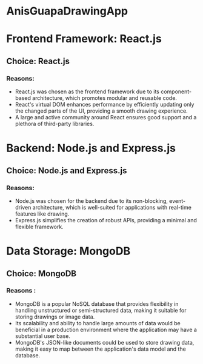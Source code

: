 # AnisGuapaDrawingApp

# Frontend Framework: React.js
## Choice: React.js

### Reasons: 

+ React.js was chosen as the frontend framework due to its component-based architecture, which promotes modular and reusable code.
+ React's virtual DOM enhances performance by efficiently updating only the changed parts of the UI, providing a smooth drawing experience.
+ A large and active community around React ensures good support and a plethora of third-party libraries.

# Backend: Node.js and Express.js
## Choice: Node.js and Express.js

### Reasons: 

+ Node.js was chosen for the backend due to its non-blocking, event-driven architecture, which is well-suited for applications with real-time features like drawing.
+ Express.js simplifies the creation of robust APIs, providing a minimal and flexible framework.

# Data Storage: MongoDB
## Choice: MongoDB

### Reasons : 

+ MongoDB is a popular NoSQL database that provides flexibility in handling unstructured or semi-structured data, making it suitable for storing drawings or image data.
+ Its scalability and ability to handle large amounts of data would be beneficial in a production environment where the application may have a substantial user base.
+ MongoDB's JSON-like documents could be used to store drawing data, making it easy to map between the application's data model and the database.


